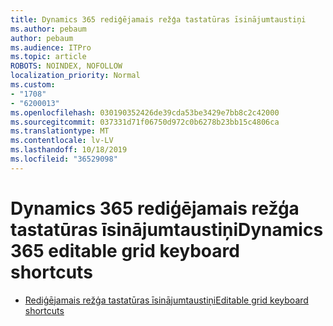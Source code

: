 ```yaml
---
title: Dynamics 365 rediģējamais režģa tastatūras īsinājumtaustiņi
ms.author: pebaum
author: pebaum
ms.audience: ITPro
ms.topic: article
ROBOTS: NOINDEX, NOFOLLOW
localization_priority: Normal
ms.custom:
- "1708"
- "6200013"
ms.openlocfilehash: 030190352426de39cda53be3429e7bb8c2c42000
ms.sourcegitcommit: 037331d71f06750d972c0b6278b23bb15c4806ca
ms.translationtype: MT
ms.contentlocale: lv-LV
ms.lasthandoff: 10/18/2019
ms.locfileid: "36529098"
---
```

# <a name="dynamics-365-editable-grid-keyboard-shortcuts"></a><span data-ttu-id="37b89-102">Dynamics 365 rediģējamais režģa tastatūras īsinājumtaustiņi</span><span class="sxs-lookup"><span data-stu-id="37b89-102">Dynamics 365 editable grid keyboard shortcuts</span></span>

* [<span data-ttu-id="37b89-103">Rediģējamais režģa tastatūras īsinājumtaustiņi</span><span class="sxs-lookup"><span data-stu-id="37b89-103">Editable grid keyboard shortcuts</span></span>](https://docs.microsoft.com/dynamics365/customer-engagement/basics/keyboard-shortcuts#editable-grids-views)
